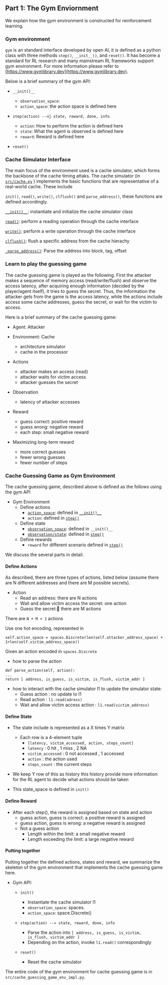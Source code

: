 ## Part 1: The Gym Enviornment 

We explain how the gym environment is constructed for reinforcement learning.

### Gym environment 

```gym``` is an standard interface developed by open AI, it is defined as a python class with three methods ```step()```, ```__init__()```, and ```reset()```. It has become a standard for RL research and many mainstream RL frameworks support gym environment. For more information please refer to [https://www.gymlibrary.dev](https://www.gymlibrary.dev).

Below is a brief summary of the gym API:

* ```__init()__```
    - ```observation_space```:
    - ```action_space```: the action space is defined here

* ```step(action) --> state, reward, done, info```
    - ```action```: How to perform the action is defined here
    - ```state```: What the agent is observed is defined here
    - ```reward```: Reward is defined here

* ```reset()```


### Cache Simulator Interface

The main focus of the environment used is a cache simulator, which forms the backbone of the cache timing attaks. The cache simulator (in [```src/cache.py```](https://github.com/rl4cas/lab/blob/main/src/cache.py) ) implements the basic functions that are representative of a real-world cache. These include

```init()```, ```read()```, ```write()```, ```clflush()``` and ```parse_address()```, these functions are defined accordingly.

[```__init()__```](https://github.com/rl4cas/lab/blob/main/src/cache.py?plain=1#L11): instantiate and initialize the cache simulator class

[```read()```](https://github.com/rl4cas/lab/blob/main/src/cache.py?plain=1#L96): perform a reading operation through the cache interface

[```write()```](https://github.com/rl4cas/lab/blob/main/src/cache.py?plain=1#L172): perform a write operation through the cache interface

[```clflush()```](https://github.com/rl4cas/lab/blob/main/src/cache.py?plain=1#L69): flush a specific address from the cache hierachy

[```_parse_address()```](https://github.com/rl4cas/lab/blob/main/src/cache.py?plain=1#L175): Parse the address into block, tag, offset

### Learn to play the guessing game

The cache guessing game is played as the following. First the attacker makes a sequence of memory access  (read/write/flush) and observe the access latency, after acquiring enough information (decided by the player/agent itself), it tries to guess the secret. Thus, the information the attacker gets from the game is the access latency, while the actions include access some cache addresses, guess the secret, or wait for the victim to access.

Here is a brief summary of the cache guessing game:

* Agent: Attacker

* Environment: Cache
    - architecture simulator 
    - cache in the processor

* Actions
    - attacker makes an access (read)
    - attacker waits for victim access
    - attacker guesses the secret

* Observation
    - latency of attacker accesses

* Reward
    - guess correct: positive reward
    - guess wrong: negative reward
    - each step: small negative reward

* Maximizing long-term reward
    - more correct guesses
    - fewer wrong guesses
    - fewer number of steps


### Cache Guessing Game as Gym Environment

The cache guessing game, described above is defined as the follows using the gym API

* Gym Environment
    - Define actions
        - [```action_space```](https://github.com/rl4cas/lab/blob/main/src/cache_guessing_game_env_impl.py?plain=1#L172): defined in [```__init()__```](https://github.com/rl4cas/lab/blob/main/src/cache.py?plain=1#L65)
        - ```action```: defined in [```step()```](https://github.com/rl4cas/lab/blob/main/src/cache.py?plain=1#L204)
    - Define state
        - [```observation_space```](https://github.com/rl4cas/lab/blob/main/src/cache.py?plain=1#L185): defined in ```__init()__```
        - [```observation/state```](https://github.com/rl4cas/lab/blob/main/src/cache.py?plain=1#L327): defined in [```step()```](https://github.com/rl4cas/lab/blob/main/src/cache.py?plain=1#L204)
    - Define rewards
        - ```reward``` for different scenario defined in [```step()```](https://github.com/rl4cas/lab/blob/main/src/cache.py?plain=1#L204)

We discuss the several parts in detail.

#### Define Actions

As described, there are three types of actions, listed below (assume there are N different addresses and there are M possible secrets).
* Action
    - Read an address: there are N actions
    - Wait and allow victim access the secret: one action
    - Guess the secret: there are M actions

There are ```N + M + 1``` actions 

Use one hot encoding, represented in 

```
self.action_space = spaces.Discrete(len(self.attacker_address_space) + 1+len(self.victim_address_space))
```

Given an action encoded in ```spaces.Discrete```
* how to parse the action 

```
def parse_action(self, action):
...
return [ address, is_guess, is_victim, is_flush, victim_addr ] 
```

* how to interact with the cache simulator l1 to update the simulator state:
    - Guess action : no update to l1
    - Read action : ```l1.read(adress)```
    - Wait and allow victim access action : ```l1.read(victim_address)```


#### Define State

* The state include is represented as a X times Y matrix
    - Each row is a 4-element tuple
        - ```[latency, victim_accessed, action, steps_count]```
        - ```latency``` : 0 hit , 1 miss , 2 NA
        - ```victim_accessed``` : 0 not accessed , 1 accessed
        - ```action``` : the action used 
        - ```steps_count``` : the current steps

* We keep Y row of this as history this history provide more information for the RL agent to decide what actions should be taken

* This state_space is defined in ```init()```

#### Define Reward

* After each step(), the reward is assigned based on state and action
    - guess action, guess is correct: a positive reward is assigned
    - guess action, guess is wrong: a negative reward is assigned
    - Not a guess action
        - Length within the limit: a small negative reward
        - Length exceeding the limit: a large negative reward

#### Putting together

Putting together the defined actions, states and reward, we summarize the skeleton of the gym environment that implements the cache guessing game here.

* Gym API:
    - ```init()```
        - Instantiate the cache simulator l1
        - ```observation_space```: spaces.
        - ```action_space```: space.Discrete() 

    - ```step(action) --> state, reward, done, info```
        - Parse the action into ```[ address, is_guess, is_victim, is_flush, victim_addr ]```
        - Depending on the action, invoke ```l1.read()``` correspondingly

    - ```reset()```
        - Reset the cache simulator 
 
 The entire code of the gym environment for cache guessing game is in ```src/cache_guessing_game_env_impl.py```.
 











